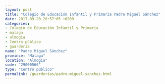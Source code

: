 ```yaml
---
layout: post
title: "Colegio de Educación Infantil y Primaria Padre Miguel Sánchez"
date: 2017-09-20 20:57:05 +0200
categories:
- Colegio de Educación Infantil y Primaria
- malaga
- almogia
- Centro público
- guarderia
name: "Padre Miguel Sánchez"
province: "Málaga"
location: "Almogia"
code: "29000566"
type: "Centro público"
permalink: /guarderias/padre-miguel-sanchez.html
---
```

